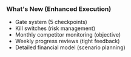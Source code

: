 ### What's New (Enhanced Execution)

- Gate system (5 checkpoints)
- Kill switches (risk management)
- Monthly competitor monitoring (objective)
- Weekly progress reviews (tight feedback)
- Detailed financial model (scenario planning)
